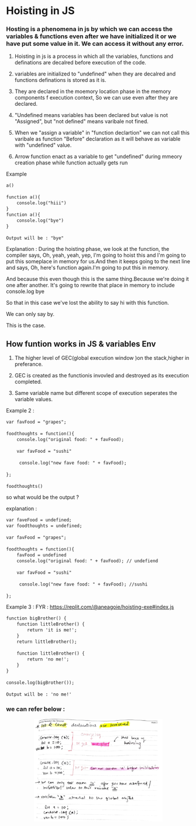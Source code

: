 # Hoisting in JS 

### Hosting is a phenomena in js by which we can access the variables & functions even after we have initialized it or we have put some value in it. We can access it without any error.



1. Hoisting in js is a process in which all the variables, functions and definations are decalred before execution of the code.

2. variables are initialized to "undefined" when they are decalred and functions definations is stored as it is.

3. They are declared in the moemory location phase in the memory components f execution context, So we can use even after they are declared.

4. "Undefined means variables has been declared but value is not "Assigned", but "not defined" means varibale not fined.

5. When we "assign a variable" in "function declartion" we can not call this varibale as function "Before" declaration as it will behave as variable with "undefined" value.

6. Arrow function enact as a variable to get "undefined" during mmeory creation phase while function actually gets run 


Example 
```
a()

function a(){
    console.log("hiii")
}
function a(){
    console.log("bye")
}

Output will be : "bye" 
```


Explanation : 
During the hoisting phase, we look at the function, the compiler says, Oh, yeah, yeah, yep, I'm going to hoist this and I'm going to put this someplace in memory for us.And then it keeps going to the next line and says, Oh, here's function again.I'm going to put this in memory.

And because this even though this is the same thing.Because we're doing it one after another.
It's going to rewrite that place in memory to include console.log bye

So that in this case we've lost the ability to say hi with this function.

We can only say by.

This is the case.


## How funtion works in JS & variables Env 

1. The higher level of GEC(global execution window )on the stack,higher in preferance.

2. GEC is created as the functionis invovled and destroyed as its execution completed.

3. Same variable name but different scope of execution seperates the variable values.



Example 2 : 

```
var favFood = "grapes";

foodthoughts = function(){
    console.log("original food: " + favFood);

    var favFood = "sushi"

     console.log("new fave food: " + favFood);

};

foodthoughts()
```

so what would be the output ? 

explanation : 
```
var faveFood = undefined;
var foodthoughts = undefined;

var favFood = "grapes";

foodthoughts = function(){
    favFood = undefined 
    console.log("original food: " + favFood); // undefiend

    var favFood = "sushi"

     console.log("new fave food: " + favFood); //sushi

};
```


Example 3 :
FYR : https://replit.com/@aneagoie/hoisting-exe#index.js

```
function bigBrother() {
    function littleBrother() {
        return 'it is me!';
    }
    return littleBrother();

    function littleBrother() {
        return 'no me!';
    }
}

console.log(bigBrother()); 

Output will be : 'no me!' 
```

### we can refer below : 

<p align="center"/><img src="Images/let&const-hoisted.jpg" width="70%" />

<br/>